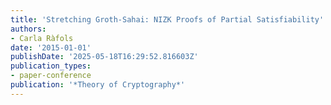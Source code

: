 ```yaml
---
title: 'Stretching Groth-Sahai: NIZK Proofs of Partial Satisfiability'
authors:
- Carla Ràfols
date: '2015-01-01'
publishDate: '2025-05-18T16:29:52.816603Z'
publication_types:
- paper-conference
publication: '*Theory of Cryptography*'
---
```

